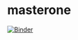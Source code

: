 # masterone

[![Binder](http://mybinder.org/badge.svg)](http://mybinder.org:/repo/sophiedeb/masterone)
